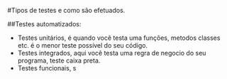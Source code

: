 #Tipos de testes e como são efetuados.

##Testes automatizados:

* Testes unitários, é quando você testa uma funções, metodos classes etc. é o menor teste possível do seu código.
* Testes integrados, aqui você testa uma regra de negocio do seu programa, teste caixa preta.
* Testes funcionais, s